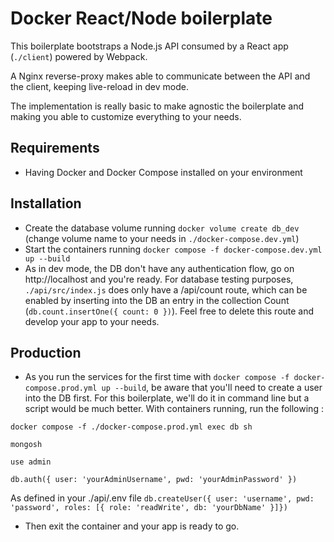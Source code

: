 # Docker React/Node boilerplate

This boilerplate bootstraps a Node.js API consumed by a React app (`./client`) powered by Webpack.

A Nginx reverse-proxy makes able to communicate between the API and the client, keeping live-reload in dev mode.

The implementation is really basic to make agnostic the boilerplate and making you able to customize everything to your needs.

## Requirements

- Having Docker and Docker Compose installed on your environment

## Installation

- Create the database volume running `docker volume create db_dev` (change volume name to your needs in `./docker-compose.dev.yml`)
- Start the containers running `docker compose -f docker-compose.dev.yml up --build`
- As in dev mode, the DB don't have any authentication flow, go on http://localhost and you're ready. 
For database testing purposes, `./api/src/index.js` does only have a /api/count route, which can be enabled by inserting into the DB
an entry in the collection Count (`db.count.insertOne({ count: 0 })`). Feel free to delete this route and develop your app to your needs.


## Production
- As you run the services for the first time with `docker compose -f docker-compose.prod.yml up --build`, be aware that you'll need to
create a user into the DB first. For this boilerplate, we'll do it in command line but a script would be much better. 
With containers running, run the following : 

`docker compose -f ./docker-compose.prod.yml exec db sh`

`mongosh`

`use admin`

`db.auth({ user: 'yourAdminUsername', pwd: 'yourAdminPassword' })`

As defined in your ./api/.env file
`db.createUser({ user: 'username', pwd: 'password', roles: [{ role: 'readWrite', db: 'yourDbName' }]})`

- Then exit the container and your app is ready to go.